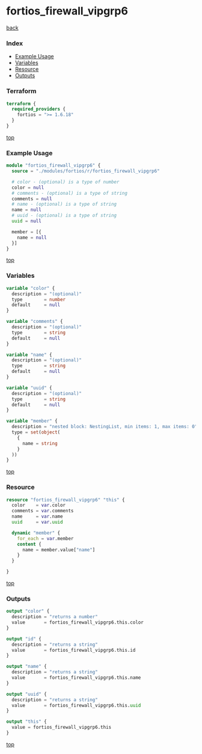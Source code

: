 # fortios_firewall_vipgrp6

[back](../fortios.md)

### Index

- [Example Usage](#example-usage)
- [Variables](#variables)
- [Resource](#resource)
- [Outputs](#outputs)

### Terraform

```terraform
terraform {
  required_providers {
    fortios = ">= 1.6.18"
  }
}
```

[top](#index)

### Example Usage

```terraform
module "fortios_firewall_vipgrp6" {
  source = "./modules/fortios/r/fortios_firewall_vipgrp6"

  # color - (optional) is a type of number
  color = null
  # comments - (optional) is a type of string
  comments = null
  # name - (optional) is a type of string
  name = null
  # uuid - (optional) is a type of string
  uuid = null

  member = [{
    name = null
  }]
}
```

[top](#index)

### Variables

```terraform
variable "color" {
  description = "(optional)"
  type        = number
  default     = null
}

variable "comments" {
  description = "(optional)"
  type        = string
  default     = null
}

variable "name" {
  description = "(optional)"
  type        = string
  default     = null
}

variable "uuid" {
  description = "(optional)"
  type        = string
  default     = null
}

variable "member" {
  description = "nested block: NestingList, min items: 1, max items: 0"
  type = set(object(
    {
      name = string
    }
  ))
}
```

[top](#index)

### Resource

```terraform
resource "fortios_firewall_vipgrp6" "this" {
  color    = var.color
  comments = var.comments
  name     = var.name
  uuid     = var.uuid

  dynamic "member" {
    for_each = var.member
    content {
      name = member.value["name"]
    }
  }

}
```

[top](#index)

### Outputs

```terraform
output "color" {
  description = "returns a number"
  value       = fortios_firewall_vipgrp6.this.color
}

output "id" {
  description = "returns a string"
  value       = fortios_firewall_vipgrp6.this.id
}

output "name" {
  description = "returns a string"
  value       = fortios_firewall_vipgrp6.this.name
}

output "uuid" {
  description = "returns a string"
  value       = fortios_firewall_vipgrp6.this.uuid
}

output "this" {
  value = fortios_firewall_vipgrp6.this
}
```

[top](#index)